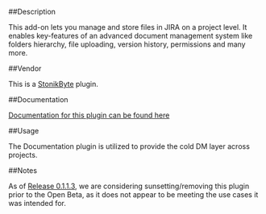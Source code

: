 ##Description

This add-on lets you manage and store files in JIRA on a project level. It enables key-features of an advanced document management system like folders hierarchy, file uploading, version history, permissions and many more.

##Vendor

This is a [StonikByte](http://www.stonikbyte.com/) plugin.

##Documentation

[Documentation for this plugin can be found here](https://bitbucket.org/StonikByte/documents-add-on/wiki/610)

##Usage

The Documentation plugin is utilized to provide the cold DM layer across projects.

##Notes

As of [Release 0.1.1.3](0113_11032016.md), we are considering sunsetting/removing this plugin prior to the Open Beta, as it does not appear to be meeting the use cases it was intended for.
